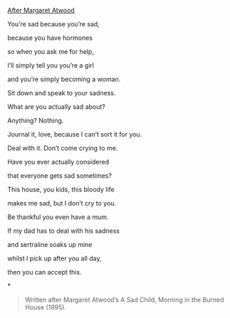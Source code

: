 <ins>After Margaret Atwood</ins>

You’re sad because you’re sad,

because you have hormones

so when you ask me for help,

I’ll simply tell you you’re a girl

and you’re simply becoming a woman.

Sit down and speak to your sadness.

What are you actually sad about?

Anything? Nothing.

Journal it, love, because I can’t sort it for you.

Deal with it. Don’t come crying to me.

Have you ever actually considered

that everyone gets sad sometimes?

This house, you kids, this bloody life

makes me sad, but I don’t cry to you.

Be thankful you even have a mum.

If my dad has to deal with his sadness

and sertraline soaks up mine

whilst I pick up after you all day,

then you can accept this.

\*

> Written after Margaret Atwood’s A Sad Child, Morning in the Burned House (1995).